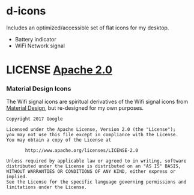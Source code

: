 # d-icons

Includes an optimized/accessible set of flat icons for my desktop.

* Battery indicator
* WiFi Network signal


# LICENSE [Apache 2.0](LICENSE)

### Material Design Icons
The Wifi signal icons are spiritual derivatives of the Wifi signal icons from [Material Design](https://material.io/icons/#ic_network_wifi),  but re-designed for my own purposes.

```
Copyright 2017 Google

Licensed under the Apache License, Version 2.0 (the "License");
you may not use this file except in compliance with the License.
You may obtain a copy of the License at

       http://www.apache.org/licenses/LICENSE-2.0

Unless required by applicable law or agreed to in writing, software
distributed under the License is distributed on an "AS IS" BASIS,
WITHOUT WARRANTIES OR CONDITIONS OF ANY KIND, either express or implied.
See the License for the specific language governing permissions and
limitations under the License.
```
